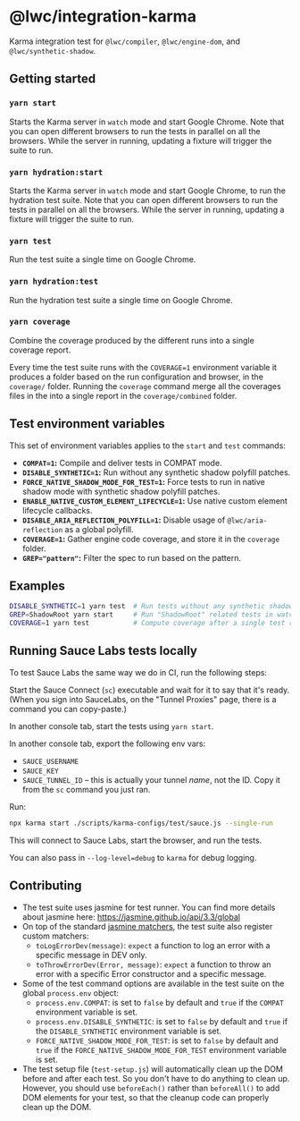 # @lwc/integration-karma

Karma integration test for `@lwc/compiler`, `@lwc/engine-dom`, and `@lwc/synthetic-shadow`.

## Getting started

### `yarn start`

Starts the Karma server in `watch` mode and start Google Chrome. Note that you can open different browsers to run the tests in parallel on all the browsers. While the server in running, updating a fixture will trigger the suite to run.

### `yarn hydration:start`

Starts the Karma server in `watch` mode and start Google Chrome, to run the hydration test suite. Note that you can open different browsers to run the tests in parallel on all the browsers. While the server in running, updating a fixture will trigger the suite to run.

### `yarn test`

Run the test suite a single time on Google Chrome.

### `yarn hydration:test`

Run the hydration test suite a single time on Google Chrome.

### `yarn coverage`

Combine the coverage produced by the different runs into a single coverage report.

Every time the test suite runs with the `COVERAGE=1` environment variable it produces a folder based on the run configuration and browser, in the `coverage/` folder. Running the `coverage` command merge all the coverages files in the into a single report in the `coverage/combined` folder.

## Test environment variables

This set of environment variables applies to the `start` and `test` commands:

-   **`COMPAT=1`:** Compile and deliver tests in COMPAT mode.
-   **`DISABLE_SYNTHETIC=1`:** Run without any synthetic shadow polyfill patches.
-   **`FORCE_NATIVE_SHADOW_MODE_FOR_TEST=1`:** Force tests to run in native shadow mode with synthetic shadow polyfill patches.
-   **`ENABLE_NATIVE_CUSTOM_ELEMENT_LIFECYCLE=1`:** Use native custom element lifecycle callbacks.
-   **`DISABLE_ARIA_REFLECTION_POLYFILL=1`:** Disable usage of `@lwc/aria-reflection` as a global polyfill.
-   **`COVERAGE=1`:** Gather engine code coverage, and store it in the `coverage` folder.
-   **`GREP="pattern"`:** Filter the spec to run based on the pattern.

## Examples

```sh
DISABLE_SYNTHETIC=1 yarn test  # Run tests without any synthetic shadow polyfills
GREP=ShadowRoot yarn start     # Run "ShadowRoot" related tests in watch mode
COVERAGE=1 yarn test           # Compute coverage after a single test run
```

## Running Sauce Labs tests locally

To test Sauce Labs the same way we do in CI, run the following steps:

Start the Sauce Connect (`sc`) executable and wait for it to say that it's ready. (When you sign into SauceLabs, on the "Tunnel Proxies" page, there is a command you can copy-paste.)

In another console tab, start the tests using `yarn start`.

In another console tab, export the following env vars:

-   `SAUCE_USERNAME`
-   `SAUCE_KEY`
-   `SAUCE_TUNNEL_ID` – this is actually your tunnel _name_, not the ID. Copy it from the `sc` command you just ran.

Run:

```bash
npx karma start ./scripts/karma-configs/test/sauce.js --single-run
```

This will connect to Sauce Labs, start the browser, and run the tests.

You can also pass in `--log-level=debug` to `karma` for debug logging.

## Contributing

-   The test suite uses jasmine for test runner. You can find more details about jasmine here: https://jasmine.github.io/api/3.3/global
-   On top of the standard [jasmine matchers](https://jasmine.github.io/api/edge/matchers.html), the test suite also register custom matchers:
    -   `toLogErrorDev(message)`: `expect` a function to log an error with a specific message in DEV only.
    -   `toThrowErrorDev(Error, message)`: `expect` a function to throw an error with a specific Error constructor and a specific message.
-   Some of the test command options are available in the test suite on the global `process.env` object:
    -   `process.env.COMPAT`: is set to `false` by default and `true` if the `COMPAT` environment
        variable is set.
    -   `process.env.DISABLE_SYNTHETIC`: is set to `false` by default and `true` if the
        `DISABLE_SYNTHETIC` environment variable is set.
    -   `FORCE_NATIVE_SHADOW_MODE_FOR_TEST`: is set to `false` by default and `true` if the
        `FORCE_NATIVE_SHADOW_MODE_FOR_TEST` environment variable is set.
-   The test setup file (`test-setup.js`) will automatically clean up the DOM before and after each test. So you don't have to do anything to clean up. However, you should use `beforeEach()` rather than `beforeAll()` to add DOM elements for your test, so that the cleanup code can properly clean up the DOM.
